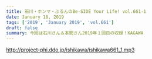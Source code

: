 ```yaml
---
title: 石川・ホンマ・ぶるんのBe-SIDE Your Life! vol.661-1
date: January 18, 2019
tags: ['2019', 'January 2019', 'vol.661']
draft: false
summary: 今回は石川さん＆本間さん2019年１回目の収録！KAGAWA
---
```


http://project-phi.ddo.jp/ishikawa/ishikawa661_1.mp3